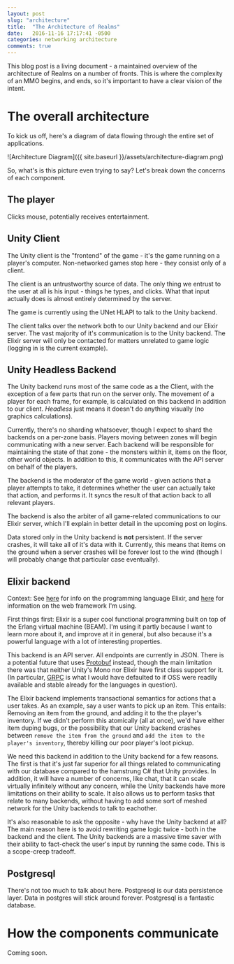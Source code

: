 ```yaml
---
layout: post
slug: "architecture"
title:  "The Architecture of Realms"
date:   2016-11-16 17:17:41 -0500
categories: networking architecture
comments: true
---
```


This blog post is a living document - a maintained overview of the architecture
of Realms on a number of fronts. This is where the complexity of an MMO begins, and ends,
so it's important to have a clear vision of the intent.

# The overall architecture

To kick us off, here's a diagram of data flowing through the entire set of applications.

![Architecture Diagram]({{ site.baseurl }}/assets/architecture-diagram.png)

So, what's is this picture even trying to say? Let's break down the concerns of each component.

## The player
Clicks mouse, potentially receives entertainment.

## Unity Client
The Unity client is the "frontend" of the game - it's the game running on a player's computer.
Non-networked games stop here - they consist only of a client.

The client is an untrustworthy source of data. The only thing we entrust to the
user at all is his input - things he types, and clicks. What that input actually does
is almost entirely determined by the server.

The game is currently using the UNet HLAPI to talk to the Unity backend.

The client talks over the network both to our Unity backend and our Elixir server.
The vast majority of it's communication is to the Unity backend. The Elixir
server will only be contacted for matters unrelated to game logic (logging in is the
current example).

## Unity Headless Backend
The Unity backend runs most of the same code as a the Client, with the exception
of a few parts that run on the server only. The movement of a player for each frame, for example, is calculated on this backend
in addition to our client. *Headless* just means it doesn't do anything visually (no graphics calculations).

Currently, there's no sharding whatsoever, though I expect to shard the backends
on a per-zone basis. Players moving between zones will begin communicating
with a new server. Each backend will be responsible for maintaining the state of that zone - the
monsters within it, items on the floor, other world objects. In addition to this, it communicates
with the API server on behalf of the players.

The backend is the moderator of the game world - given actions that a player attempts to take, it determines
whether the user can actually take that action, and performs it. It syncs the result
of that action back to all relevant players.

The backend is also the arbiter of all game-related communications to our Elixir server, which I'll explain in
better detail in the upcoming post on logins.

Data stored only in the Unity backend is **not** persistent. If the server crashes,
it will take all of it's data with it. Currently, this means that items
on the ground when a server crashes will be forever lost to the wind (though I
will probably change that particular case eventually).

## Elixir backend
Context: See [here][1] for info on the programming language Elixir,
and [here][2] for information on the web framework I'm using.

First things first: Elixir is a super cool functional programming built on top of the Erlang virtual machine (BEAM).
I'm using it partly because I want to learn more about it, and improve at it in general, but also because
it's a powerful language with a lot of interesting properties.

This backend is an API server. All endpoints are currently in JSON. There is a potential
future that uses [Protobuf][3] instead,
though the main limitation there was that neither Unity's Mono nor Elixir have first
class support for it. (In particular, [GRPC][4] is what I would
have defaulted to if OSS were readily available and stable already for the languages in question).

The Elixir backend implements transactional semantics for actions that a user takes.
As an example, say a user wants to pick up an item. This entails: Removing an item
from the ground, and adding it to the the player's inventory. If we
didn't perform this atomically (all at once), we'd have either item duping bugs,
or the possibility that our Unity backend crashes between `remove the item from the ground`
and `add the item to the player's inventory`, thereby killing our poor player's loot pickup.

We need this backend in addition to the Unity backend for a few reasons. The first is that
it's just far superior for all things related to communicating with our database compared to
the hamstrung C# that Unity provides. In addition, it will have a number of concerns, like chat,
that it can scale virtually infinitely without any concern, while the Unity backends have more limitations
on their ability to scale. It also allows us to perform tasks that relate to many backends,
without having to add some sort of meshed network for the Unity backends to talk to eachother.

It's also reasonable to ask the opposite - why have the Unity backend at all?
The main reason here is to avoid rewriting game logic twice - both in the backend
and the client. The Unity backends are a massive time saver with their ability to fact-check
the user's input by running the same code. This is a scope-creep tradeoff.

## Postgresql
There's not too much to talk about here. Postgresql is our data persistence layer.
Data in postgres will stick around forever. Postgresql is a fantastic database.


# How the components communicate
Coming soon.


[1]: http://elixir-lang.org/
[2]: http://www.phoenixframework.org
[3]: https://developers.google.com/protocol-buffers/
[4]: http://www.grpc.io/
